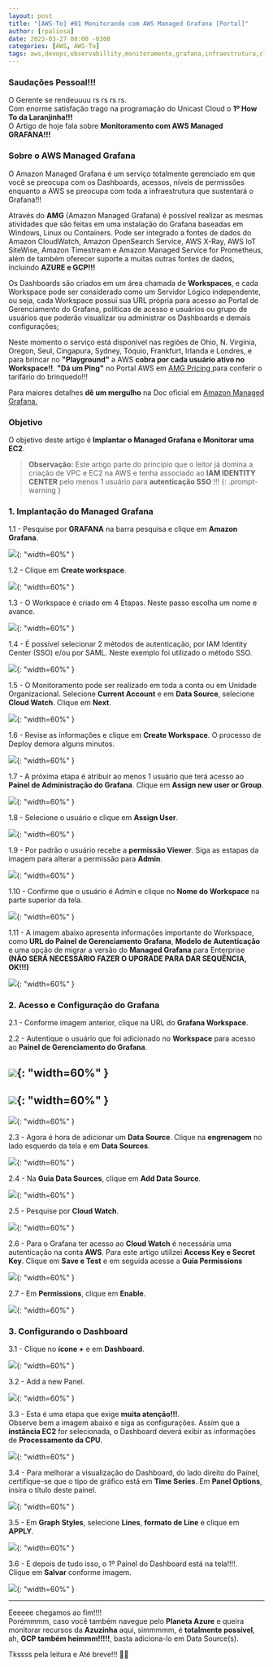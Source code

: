 ```yaml
---
layout: post
title: "[AWS-To] #01 Monitorando com AWS Managed Grafana [Portal]"
author: [rpaliosa]
date: 2023-03-27 08:00 -0300
categories: [AWS, AWS-To]
tags: aws,devops,observabillity,monitoramento,grafana,infraestrutura,cloud]
---
```


### Saudações Pessoal!!!

O Gerente se rendeuuuu rs rs rs rs. <br>
Com enorme satisfação trago na  programação do Unicast Cloud o **1º How To da Laranjinha!!!** <br>
O Artigo de hoje fala sobre  **Monitoramento com AWS Managed GRAFANA!!!**

### **Sobre o AWS Managed Grafana**

O Amazon Managed Grafana é um serviço totalmente gerenciado em que você se preocupa com os Dashboards, acessos, níveis de permissões enquanto a AWS se preocupa com toda a infraestrutura que sustentará o Grafana!!!

Através do **AMG** (Amazon  Managed Grafana) é possível realizar as mesmas atividades que são feitas  em uma instalação do Grafana baseadas em Windows, Linux ou  Containers. Pode ser integrado a fontes de dados do Amazon CloudWatch, Amazon OpenSearch Service, AWS X-Ray, AWS IoT SiteWise, Amazon Timestream e Amazon Managed Service for Prometheus, além de também oferecer suporte a muitas outras fontes de dados, incluindo **AZURE e GCP!!!**

Os Dashboards são criados em um área chamada de **Workspaces**, e cada Workspace pode ser considerado como um Servidor Lógico independente, ou seja, cada Workspace possui sua URL própria para acesso ao Portal de Gerenciamento do Grafana, políticas de acesso e usuários ou grupo de usuários que poderão visualizar ou administrar os Dashboards e demais configurações;

Neste momento o serviço está disponível nas regiões de Ohio, N. Virgínia, Oregon, Seul, Cingapura, Sydney, Tóquio, Frankfurt, Irlanda e Londres, e para brincar no **"Playground"** a AWS **cobra por cada usuário ativo no Workspace!!**.
**"Dá um Ping"** no Portal AWS em <a href="https://aws.amazon.com/pt/grafana/pricing/" target="_blank">AMG Pricing </a> para conferir o tarifário do brinquedo!!! <br>

Para maiores detalhes **dê um mergulho** na Doc oficial em <a href="https://docs.aws.amazon.com/grafana/latest/userguide/what-is-Amazon-Managed-Service-Grafana.html" target="_blank">Amazon Managed Grafana. </a> 

### **Objetivo**

O objetivo deste artigo é **Implantar o Managed Grafana e Monitorar uma EC2**.

>**Observação:** Este artigo parte do princípio que o leitor já domina a criação de VPC e EC2 na AWS e tenha associado ao **IAM IDENTITY CENTER**  pelo menos 1 usuário para **autenticação SSO** !!!
{: .prompt-warning }

### **1. Implantação do Managed Grafana**

1.1 - Pesquise por **GRAFANA** na barra pesquisa e clique em **Amazon Grafana**.

![](/assets/img/64/awsgrafana01.png ){: "width=60%" }

1.2 - Clique em **Create workspace**. 

![](/assets/img/64/awsgrafana02.png ){: "width=60%" }

1.3 - O Workspace é criado em 4 Etapas. Neste passo escolha um nome e avance. 

![](/assets/img/64/awsgrafana03.png ){: "width=60%" }

1.4 - É possível selecionar 2 métodos de autenticação, por IAM Identity Center (SSO) e/ou por SAML. Neste exemplo foi utilizado o método SSO.

![](/assets/img/64/awsgrafana04.png ){: "width=60%" }

1.5 - O Monitoramento pode ser realizado em toda a conta ou em Unidade Organizacional. Selecione **Current Account** e em **Data Source**, selecione **Cloud Watch**. Clique em **Next**.

![](/assets/img/64/awsgrafana05.png ){: "width=60%" }

1.6 - Revise as informações e clique em **Create Workspace**. O processo de Deploy demora alguns minutos.

![](/assets/img/64/awsgrafana06.png ){: "width=60%" }

1.7 - A próxima etapa é atribuir ao menos 1 usuário que terá acesso ao **Painel de Administração do Grafana**. Clique em **Assign new user or Group**.

![](/assets/img/64/awsgrafana07.png ){: "width=60%" }

1.8 - Selecione o usuário e clique em **Assign User**.

![](/assets/img/64/awsgrafana08.png ){: "width=60%" }

1.9 - Por padrão o usuário recebe a **permissão Viewer**. Siga as estapas da imagem para alterar a permissão para **Admin**.

![](/assets/img/64/awsgrafana09.png ){: "width=60%" }

1.10 - Confirme que o usuário é Admin e clique no **Nome do Workspace** na parte superior da tela.

![](/assets/img/64/awsgrafana10.png ){: "width=60%" }

1.11 - A imagem abaixo apresenta informações importante do Workspace, como **URL do Painel de Gerenciamento Grafana**, **Modelo de Autenticação** e uma opção de migrar a versão do **Managed Grafana** para Enterprise **(NÃO SERÁ NECESSÁRIO FAZER O UPGRADE PARA DAR SEQUÊNCIA, OK!!!)**

![](/assets/img/64/awsgrafana11.png ){: "width=60%" }

### **2. Acesso e Configuração do Grafana**

2.1 - Conforme imagem anterior, clique na URL do **Grafana Workspace**.

2.2 - Autentique o usuário que foi adicionado no **Workspace** para acesso ao **Painel de Gerenciamento do Grafana**.

![](/assets/img/64/awsgrafana12.png ){: "width=60%" }
---
![](/assets/img/64/awsgrafana13.png ){: "width=60%" }
---
![](/assets/img/64/awsgrafana14.png ){: "width=60%" }

2.3 - Agora é hora de adicionar um **Data Source**. Clique na **engrenagem** no lado esquerdo da tela e em **Data Sources**.

![](/assets/img/64/awsgrafana15.png ){: "width=60%" }

2.4 - Na **Guia Data Sources**, clique em **Add Data Source**.

![](/assets/img/64/awsgrafana16.png ){: "width=60%" }

2.5 - Pesquise por **Cloud Watch**.

![](/assets/img/64/awsgrafana17.png ){: "width=60%" }

2.6 - Para o Grafana ter acesso ao **Cloud Watch** é necessária uma autenticação na conta **AWS**. Para este artigo utilizei **Access Key e Secret Key**. Clique em **Save e Test** e em seguida acesse a **Guia Permissions**

![](/assets/img/64/awsgrafana18.png ){: "width=60%" }

2.7 - Em **Permissions**, clique em **Enable**.

![](/assets/img/64/awsgrafana18-2.png ){: "width=60%" }


### **3. Configurando o Dashboard**

3.1 - Clique no **ícone +** e em **Dashboard**.

![](/assets/img/64/awsgrafana19.png ){: "width=60%" }

3.2 - Add a new Panel.

![](/assets/img/64/awsgrafana20.png ){: "width=60%" }

3.3 - Esta é uma etapa que exige **muita atenção!!!**.<br>
Observe bem a imagem abaixo e siga as configurações. Assim que a **instância EC2** for selecionada, o Dashboard deverá exibir as informações de **Processamento da CPU**.

![](/assets/img/64/awsgrafana21.png ){: "width=60%" }

3.4 - Para melhorar a visualização do Dashboard, do lado direito do Painel, certifique-se que o tipo de gráfico está em **Time Series**. Em **Panel Options**, insira o título deste painel.  

![](/assets/img/64/awsgrafana22.png ){: "width=60%" }

3.5 - Em **Graph Styles**, selecione **Lines**, **formato de Line** e clique em **APPLY**.

![](/assets/img/64/awsgrafana23.png ){: "width=60%" }

3.6 - E depois de tudo isso, o 1º Painel do Dashboard está na tela!!!!. <br>
Clique em **Salvar** conforme imagem. 

![](/assets/img/64/awsgrafana24.png ){: "width=60%" }

---
Eeeeee chegamos ao fim!!!!<br>
Porémmmm, caso você também navegue pelo **Planeta Azure** e queira monitorar recursos da **Azuzinha** aqui, simmmmm, é **totalmente possível**, ah, **GCP também heimmm!!!!!**, basta adiciona-lo em Data Source(s).<br>

Tkssss pela leitura e Até breve!!! 🍻🚀 
